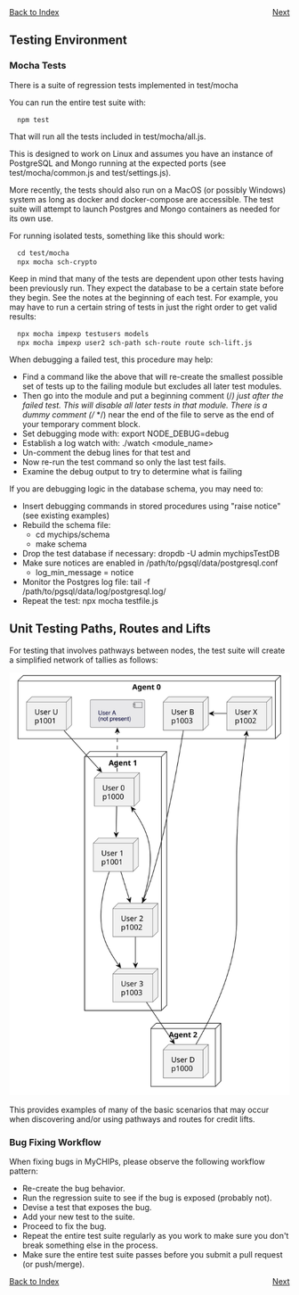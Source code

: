 <div style="display: flex; justify-content: space-between;">
  <a href="README.md#contents">Back to Index</a>
  <a href="work-upgrade.md">Next</a>
</div>

## Testing Environment

### Mocha Tests
There is a suite of regression tests implemented in test/mocha

You can run the entire test suite with:
```
  npm test
```

That will run all the tests included in test/mocha/all.js.

This is designed to work on Linux and assumes you have an instance of PostgreSQL 
and Mongo running at the expected ports (see test/mocha/common.js and test/settings.js).

More recently, the tests should also run on a MacOS (or possibly Windows) system as 
long as docker and docker-compose are accessible.
The test suite will attempt to launch Postgres and Mongo containers as needed for its own use.

For running isolated tests, something like this should work:
```
  cd test/mocha
  npx mocha sch-crypto
```

Keep in mind that many of the tests are dependent upon other tests having been previously run.
They expect the database to be a certain state before they begin.
See the notes at the beginning of each test.
For example, you may have to run a certain string of tests in just the right order to get valid results:
```
  npx mocha impexp testusers models
  npx mocha impexp user2 sch-path sch-route route sch-lift.js
```

When debugging a failed test, this procedure may help:
  - Find a command like the above that will re-create the smallest possible
    set of tests up to the failing module but excludes all later test modules.
  - Then go into the module and put a beginning comment (/*) just after the
    failed test.  This will disable all later tests in that module.
    There is a dummy comment (/* */) near the end of the file to serve as the
    end of your temporary comment block.
  - Set debugging mode with: export NODE_DEBUG=debug
  - Establish a log watch with: ./watch <module_name>
  - Un-comment the debug lines for that test and
  - Now re-run the test command so only the last test fails.
  - Examine the debug output to try to determine what is failing

If you are debugging logic in the database schema, you may need to:
  - Insert debugging commands in stored procedures using "raise notice" (see existing examples)
  - Rebuild the schema file:
    - cd mychips/schema
    - make schema
  - Drop the test database if necessary: dropdb -U admin mychipsTestDB
  - Make sure notices are enabled in /path/to/pgsql/data/postgresql.conf
    - log_min_message = notice
  - Monitor the Postgres log file: tail -f /path/to/pgsql/data/log/postgresql.log/
  - Repeat the test: npx mocha testfile.js

## Unit Testing Paths, Routes and Lifts
For testing that involves pathways between nodes, the test suite will create
a simplified network of tallies as follows:

[![MyCHIPs Site](uml/test-paths.svg)](uml/test-paths.svg)

This provides examples of many of the basic scenarios that may occur when
discovering and/or using pathways and routes for credit lifts.

### Bug Fixing Workflow
When fixing bugs in MyCHIPs, please observe the following workflow pattern:
  - Re-create the bug behavior.
  - Run the regression suite to see if the bug is exposed (probably not).
  - Devise a test that exposes the bug.
  - Add your new test to the suite.
  - Proceed to fix the bug.
  - Repeat the entire test suite regularly as you work to make sure you don't break something else in the process.
  - Make sure the entire test suite passes before you submit a pull request (or push/merge).

<div style="display: flex; justify-content: space-between;">
  <a href="README.md#contents">Back to Index</a>
  <a href="work-upgrade.md">Next</a>
</div>
